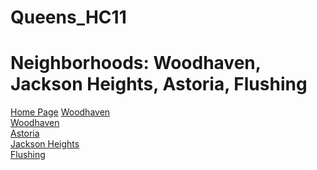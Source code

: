 # Queens_HC11
# Neighborhoods: Woodhaven, Jackson Heights, Astoria, Flushing
<a href='https://bushrarahman.github.io/Queens_HC11/'> Home Page</a>     <a href='https://bushrarahman.github.io/Queens_HC11/Woodhaven.html'> Woodhaven</a> <br>
<a href='https://bushrarahman.github.io/Queens_HC11/Woodhaven.html'> Woodhaven</a> <br>
<a href='https://bushrarahman.github.io/Queens_HC11/astoria.html'> Astoria</a> <br>
<a href='https://bushrarahman.github.io/Queens_HC11/Jackson_Heights.html'> Jackson Heights</a> <br>
<a href='https://bushrarahman.github.io/Queens_HC11/flushing.html'> Flushing</a> <br>

